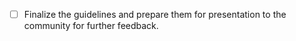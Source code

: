 - [ ] Finalize the guidelines and prepare them for presentation to the community for further feedback.